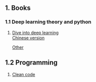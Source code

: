 ## 1. Books

### 1.1 Deep learning theory and python
1. [Dive into deep learning](https://d2l.ai/) <br/>
   [Chinese version](http://zh.gluon.ai/chapter_preface/preface.html)  
   
   [Other](https://github.com/yz599/books)
   
## 1.2 Programming
1. [Clean code](http://zh.gluon.ai/chapter_preface/preface.html)
